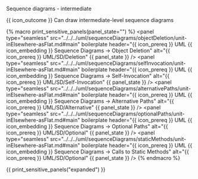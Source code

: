 <span id="title">Sequence diagrams - intermediate</span>

<span id="prereqs"></span>

<span id="outcomes">{{ icon_outcome }} Can draw intermediate-level sequence diagrams</span>

<div id="body">

{% macro print_sensitive_panels(panel_state="") %}
<panel type="seamless" src="../../../uml/sequenceDiagrams/objectDeletion/unit-inElsewhere-asFlat.md#main" boilerplate header="{{ icon_prereq }} UML {{ icon_embedding }} Sequence Diagrams → Object Deletion" alt="{{ icon_prereq }} UML/SD/Deletion" {{ panel_state }} />
<panel type="seamless" src="../../../uml/sequenceDiagrams/selfInvocation/unit-inElsewhere-asFlat.md#main" boilerplate header="{{ icon_prereq }} UML {{ icon_embedding }} Sequence Diagrams → Self-Invocation" alt="{{ icon_prereq }} UML/SD/Self-Invocation" {{ panel_state }} />
<panel type="seamless" src="../../../uml/sequenceDiagrams/alternativePaths/unit-inElsewhere-asFlat.md#main" boilerplate header="{{ icon_prereq }} UML {{ icon_embedding }} Sequence Diagrams → Alternative Paths" alt="{{ icon_prereq }} UML/SD/Alternative" {{ panel_state }} />
<panel type="seamless" src="../../../uml/sequenceDiagrams/optionalPaths/unit-inElsewhere-asFlat.md#main" boilerplate header="{{ icon_prereq }} UML {{ icon_embedding }} Sequence Diagrams → Optional Paths" alt="{{ icon_prereq }} UML/SD/Optional" {{ panel_state }} />
<panel type="seamless" src="../../../uml/sequenceDiagrams/staticMethods/unit-inElsewhere-asFlat.md#main" boilerplate header="{{ icon_prereq }} UML {{ icon_embedding }} Sequence Diagrams → Calls to Static Methods" alt="{{ icon_prereq }} UML/SD/Optional" {{ panel_state }} />
{% endmacro %}

{{ print_sensitive_panels("expanded") }}


</div>

<div id="extras">
<include src="exercisesPanel.md" boilerplate />
</div>
